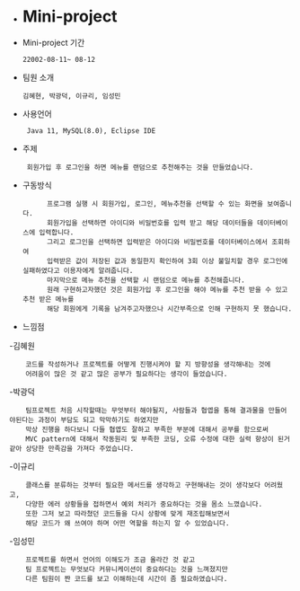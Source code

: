 * # Mini-project

* Mini-project 기간
                     
      22002-08-11~ 08-12

* 팀원 소개
             
      김혜현, 박광덕, 이규리, 임성민

* 사용언어
           
       Java 11, MySQL(8.0), Eclipse IDE

* 주제 
  
       
       회원가입 후 로그인을 하면 메뉴를 랜덤으로 추천해주는 것을 만들었습니다. 


* 구동방식

            
            
            프로그램 실행 시 회원가입, 로그인, 메뉴추천을 선택할 수 있는 화면을 보여줍니다.
            회원가입을 선택하면 아이디와 비밀번호를 입력 받고 해당 데이터들을 데이터베이스에 입력합니다.
            그리고 로그인을 선택하면 입력받은 아이디와 비밀번호를 데이터베이스에서 조회하여 
            입력받은 값이 저장된 값과 동일한지 확인하여 3회 이상 불일치할 경우 로그인에 실패하였다고 이용자에게 알려줍니다.
            마지막으로 메뉴 추천을 선택할 시 랜덤으로 메뉴를 추천해줍니다.
            원래 구현하고자했던 것은 회원가입 후 로그인을 해야 메뉴를 추천 받을 수 있고 추천 받은 메뉴를 
            해당 회원에게 기록을 남겨주고자했으나 시간부족으로 인해 구현하지 못 했습니다.



* 느낌점


-김혜원

        코드를 작성하거나 프로젝트를 어떻게 진행시켜야 할 지 방향성을 생각해내는 것에 
        어려움이 많은 것 같고 많은 공부가 필요하다는 생각이 들었습니다.

-박광덕
   
        팀프로젝트 처음 시작할때는 무엇부터 해야될지, 사람들과 협엽을 통해 결과물을 만들어야된다는 과정이 부담도 되고 막막하기도 하였지만 
        막상 진행을 하다보니 다들 협엽도 잘하고 부족한 부분에 대해서 공부를 함으로써 
        MVC pattern에 대해서 작동원리 및 부족한 코딩, 오류 수정에 대한 실력 향상이 된거같아 상당한 만족감을 가져다 주었습니다.     
        
-이규리
        
        클래스를 분류하는 것부터 필요한 메서드를 생각하고 구현해내는 것이 생각보다 어려웠고, 
        다양한 에러 상황들을 접하면서 예외 처리가 중요하다는 것을 몸소 느꼈습니다. 
        또한 그저 보고 따라쳤던 코드들을 다시 상황에 맞게 재조립해보면서 
        해당 코드가 왜 쓰여야 하며 어떤 역할을 하는지 알 수 있었습니다.
-임성민
        
        프로젝트를 하면서 언어의 이해도가 조금 올라간 것 같고
        팀 프로젝트는 무엇보다 커뮤니케이션이 중요하다는 것을 느껴졌지만
        다른 팀원이 짠 코드를 보고 이해하는데 시간이 좀 필요하였습니다.

